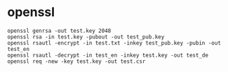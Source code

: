 # openssl

    openssl genrsa -out test.key 2048
    openssl rsa -in test.key -pubout -out test_pub.key
    openssl rsautl -encrypt -in test.txt -inkey test_pub.key -pubin -out test_en
    openssl rsautl -decrypt -in test_en -inkey test.key -out test_de
    openssl req -new -key test.key -out test.csr
